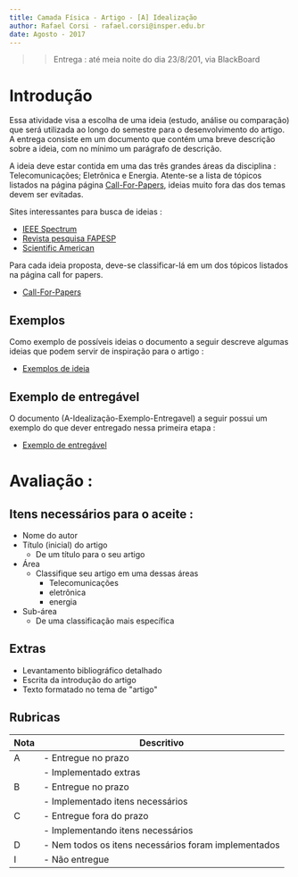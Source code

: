 ```yaml
---
title: Camada Física - Artigo - [A] Idealização
author: Rafael Corsi - rafael.corsi@insper.edu.br
date: Agosto - 2017
---
```


>> Entrega : até meia noite do dia 23/8/201, via BlackBoard

# Introdução

Essa atividade visa a escolha de uma ideia (estudo, análise ou comparação) que será utilizada ao longo do semestre para o desenvolvimento do artigo. A entrega consiste em um documento que contém uma breve descrição sobre a ideia, com no mínimo um parágrafo de descrição. 

A ideia deve estar contida em uma das três grandes áreas da disciplina : Telecomunicações; Eletrônica e Energia. Atente-se a lista de tópicos  listados na página página  [Call-For-Papers](https://github.com/Insper/Camada-Fisica-Computacao/wiki/Artigo-Call-for-papers), ideias muito fora das dos temas devem ser evitadas.

Sites interessantes para busca de ideias : 
- [IEEE Spectrum](http://spectrum.ieee.org/)
- [Revista pesquisa FAPESP](http://revistapesquisa.fapesp.br/)
- [Scientific American](https://www.scientificamerican.com/tech/)

Para cada ideia proposta, deve-se classificar-lá em um dos tópicos listados na página call for papers.

- [Call-For-Papers](https://github.com/Insper/Camada-Fisica-Computacao/wiki/Artigo-Call-for-papers)

## Exemplos 

Como exemplo de possíveis ideias o documento a seguir descreve algumas ideias que podem servir de inspiração para o artigo :

- [Exemplos de ideia](https://github.com/Insper/Camada-Fisica-Computacao/blob/master/3-Projetos/A-ARTIGO-Ideia/A-Idealizacao-Exemplo-Ideas.pdf)

## Exemplo de entregável 

O documento (A-Idealização-Exemplo-Entregavel) a seguir possui um exemplo do que dever entregado nessa primeira etapa :

- [Exemplo de entregável](https://github.com/Insper/Camada-Fisica-Computacao/blob/master/3-Projetos/A-ARTIGO-Ideia/A-Idealizacao-Exemplo-Entregavel.pdf)

# Avaliação :

## Itens necessários para o aceite :

- Nome do autor 
- Título (inicial) do artigo
    - De um título para o seu artigo
- Área 
    - Classifique seu artigo em uma dessas áreas 
        - Telecomunicações
        - eletrônica
        - energia
- Sub-área 
    - De uma classificação mais específica 

## Extras 

- Levantamento bibliográfico detalhado
- Escrita da introdução do artigo
- Texto formatado no tema de "artigo"

## Rubricas

| Nota | Descritivo                                           |
|------|------------------------------------------------------|
| A    | - Entregue no prazo                                  |
|      | - Implementado extras                                |
| B    | - Entregue no prazo                                  |
|      | - Implementado itens necessários                     |
| C    | - Entregue fora do prazo                             |
|      | - Implementando itens necessários                    |
| D    | - Nem todos os itens necessários foram implementados |
| I    | - Não entregue                                       |
